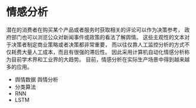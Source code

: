 # 情感分析
潜在的消费者在购买某个产品或者服务时获取相关的评论可以作为决策参考， 政府部门也可以浏览公众对新闻事件或政策的看法了解舆情。 这些主观性的文本对于决策者制定商业策略或者决策都非常重要， 而以往仅靠人工监控分析的方式不仅耗费大量人工成本，而且有很强的滞后性。 因此采用计算机自动化情感分析称为目前学术界和工业界的大趋势。 目前，情感分析在实际生产场景中得到越来越多的应用。
* 舆情数据 舆情分析
* 分类算法
* RNN
* LSTM              